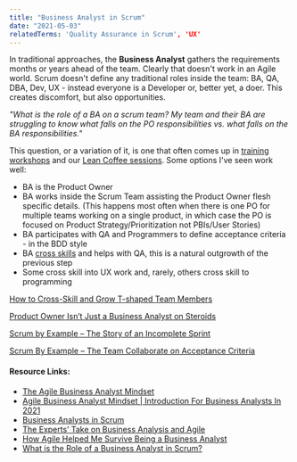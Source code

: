 ```yaml
---
title: "Business Analyst in Scrum"
date: "2021-05-03"
relatedTerms: 'Quality Assurance in Scrum', 'UX'
---
```


In traditional approaches, the **Business Analyst** gathers the requirements months or years ahead of the team. Clearly that doesn't work in an Agile world. Scrum doesn't define any traditional roles inside the team: BA, QA, DBA, Dev, UX - instead everyone is a Developer or, better yet, a doer. This creates discomfort, but also opportunities.

_"What is the role of a BA on a scrum team? My team and their BA are struggling to know what falls on the PO responsibilities vs. what falls on the BA responsibilities."_

This question, or a variation of it, is one that often comes up in [training workshops](/certified-scrum-agile-training) and our [Lean Coffee sessions](/lean-coffee). Some options I've seen work well:

- BA is the Product Owner
- BA works inside the Scrum Team assisting the Product Owner flesh specific details. (This happens most often when there is one PO for multiple teams working on a single product, in which case the PO is focused on Product Strategy/Prioritization not PBIs/User Stories)
- BA participates with QA and Programmers to define acceptance criteria - in the BDD style
- BA [cross skills](/blog/how-to-cross-skill-and-grow-t-shaped-team-members.html) and helps with QA, this is a natural outgrowth of the previous step
- Some cross skill into UX work and, rarely, others cross skill to programming

[How to Cross-Skill and Grow T-shaped Team Members](/blog/how-to-cross-skill-and-grow-t-shaped-team-members.html)

[Product Owner Isn’t Just a Business Analyst on Steroids](/blog/product-owner-isn-business-analyst-steroids.html)

[Scrum by Example – The Story of an Incomplete Sprint](/blog/scrum-by-example-the-story-of-an-incomplete-sprint.html)

[Scrum By Example – The Team Collaborate on Acceptance Criteria](/blog/scrummaster-tales-team-collaborate-acceptance-criteria.html)

#### Resource Links:

- [The Agile Business Analyst Mindset](https://edmonton.iiba.org/sites/edmonton/files/agile_business_analyst_mindset_yulia_kosarenko_2020_1.pdf)
- [Agile Business Analyst Mindset | Introduction For Business Analysts In 2021](https://businessanalystmentor.com/agile-business-analyst-mindset/)
- [Business Analysts in Scrum](https://www.romanpichler.com/blog/business-analysts-in-scrum/)
- [The Experts’ Take on Business Analysis and Agile](https://www.modernanalyst.com/Resources/Articles/tabid/115/articleType/ArticleView/articleId/1302/The-Experts-Take-on-Business-Analysis-and-Agile.aspx)
- [How Agile Helped Me Survive Being a Business Analyst](https://www.leadingagile.com/2014/04/agile-helped-survive-business-analyst/)
- [What is the Role of a Business Analyst in Scrum?](https://saat-network.ch/2012/11/what-is-the-role-of-a-business-analyst-in-scrum/)

